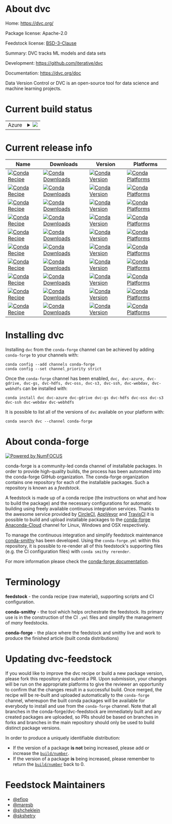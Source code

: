 About dvc
=========

Home: https://dvc.org/

Package license: Apache-2.0

Feedstock license: [BSD-3-Clause](https://github.com/conda-forge/dvc-feedstock/blob/main/LICENSE.txt)

Summary: DVC tracks ML models and data sets

Development: https://github.com/iterative/dvc

Documentation: https://dvc.org/doc

Data Version Control or DVC is an open-source tool for data science
and machine learning projects.


Current build status
====================


<table>
    
  <tr>
    <td>Azure</td>
    <td>
      <details>
        <summary>
          <a href="https://dev.azure.com/conda-forge/feedstock-builds/_build/latest?definitionId=7270&branchName=main">
            <img src="https://dev.azure.com/conda-forge/feedstock-builds/_apis/build/status/dvc-feedstock?branchName=main">
          </a>
        </summary>
        <table>
          <thead><tr><th>Variant</th><th>Status</th></tr></thead>
          <tbody><tr>
              <td>linux_64_python3.10.____cpython</td>
              <td>
                <a href="https://dev.azure.com/conda-forge/feedstock-builds/_build/latest?definitionId=7270&branchName=main">
                  <img src="https://dev.azure.com/conda-forge/feedstock-builds/_apis/build/status/dvc-feedstock?branchName=main&jobName=linux&configuration=linux_64_python3.10.____cpython" alt="variant">
                </a>
              </td>
            </tr><tr>
              <td>linux_64_python3.7.____cpython</td>
              <td>
                <a href="https://dev.azure.com/conda-forge/feedstock-builds/_build/latest?definitionId=7270&branchName=main">
                  <img src="https://dev.azure.com/conda-forge/feedstock-builds/_apis/build/status/dvc-feedstock?branchName=main&jobName=linux&configuration=linux_64_python3.7.____cpython" alt="variant">
                </a>
              </td>
            </tr><tr>
              <td>linux_64_python3.8.____cpython</td>
              <td>
                <a href="https://dev.azure.com/conda-forge/feedstock-builds/_build/latest?definitionId=7270&branchName=main">
                  <img src="https://dev.azure.com/conda-forge/feedstock-builds/_apis/build/status/dvc-feedstock?branchName=main&jobName=linux&configuration=linux_64_python3.8.____cpython" alt="variant">
                </a>
              </td>
            </tr><tr>
              <td>linux_64_python3.9.____cpython</td>
              <td>
                <a href="https://dev.azure.com/conda-forge/feedstock-builds/_build/latest?definitionId=7270&branchName=main">
                  <img src="https://dev.azure.com/conda-forge/feedstock-builds/_apis/build/status/dvc-feedstock?branchName=main&jobName=linux&configuration=linux_64_python3.9.____cpython" alt="variant">
                </a>
              </td>
            </tr><tr>
              <td>osx_64_python3.10.____cpython</td>
              <td>
                <a href="https://dev.azure.com/conda-forge/feedstock-builds/_build/latest?definitionId=7270&branchName=main">
                  <img src="https://dev.azure.com/conda-forge/feedstock-builds/_apis/build/status/dvc-feedstock?branchName=main&jobName=osx&configuration=osx_64_python3.10.____cpython" alt="variant">
                </a>
              </td>
            </tr><tr>
              <td>osx_64_python3.7.____cpython</td>
              <td>
                <a href="https://dev.azure.com/conda-forge/feedstock-builds/_build/latest?definitionId=7270&branchName=main">
                  <img src="https://dev.azure.com/conda-forge/feedstock-builds/_apis/build/status/dvc-feedstock?branchName=main&jobName=osx&configuration=osx_64_python3.7.____cpython" alt="variant">
                </a>
              </td>
            </tr><tr>
              <td>osx_64_python3.8.____cpython</td>
              <td>
                <a href="https://dev.azure.com/conda-forge/feedstock-builds/_build/latest?definitionId=7270&branchName=main">
                  <img src="https://dev.azure.com/conda-forge/feedstock-builds/_apis/build/status/dvc-feedstock?branchName=main&jobName=osx&configuration=osx_64_python3.8.____cpython" alt="variant">
                </a>
              </td>
            </tr><tr>
              <td>osx_64_python3.9.____cpython</td>
              <td>
                <a href="https://dev.azure.com/conda-forge/feedstock-builds/_build/latest?definitionId=7270&branchName=main">
                  <img src="https://dev.azure.com/conda-forge/feedstock-builds/_apis/build/status/dvc-feedstock?branchName=main&jobName=osx&configuration=osx_64_python3.9.____cpython" alt="variant">
                </a>
              </td>
            </tr><tr>
              <td>win_64_python3.10.____cpython</td>
              <td>
                <a href="https://dev.azure.com/conda-forge/feedstock-builds/_build/latest?definitionId=7270&branchName=main">
                  <img src="https://dev.azure.com/conda-forge/feedstock-builds/_apis/build/status/dvc-feedstock?branchName=main&jobName=win&configuration=win_64_python3.10.____cpython" alt="variant">
                </a>
              </td>
            </tr><tr>
              <td>win_64_python3.8.____cpython</td>
              <td>
                <a href="https://dev.azure.com/conda-forge/feedstock-builds/_build/latest?definitionId=7270&branchName=main">
                  <img src="https://dev.azure.com/conda-forge/feedstock-builds/_apis/build/status/dvc-feedstock?branchName=main&jobName=win&configuration=win_64_python3.8.____cpython" alt="variant">
                </a>
              </td>
            </tr><tr>
              <td>win_64_python3.9.____cpython</td>
              <td>
                <a href="https://dev.azure.com/conda-forge/feedstock-builds/_build/latest?definitionId=7270&branchName=main">
                  <img src="https://dev.azure.com/conda-forge/feedstock-builds/_apis/build/status/dvc-feedstock?branchName=main&jobName=win&configuration=win_64_python3.9.____cpython" alt="variant">
                </a>
              </td>
            </tr>
          </tbody>
        </table>
      </details>
    </td>
  </tr>
</table>

Current release info
====================

| Name | Downloads | Version | Platforms |
| --- | --- | --- | --- |
| [![Conda Recipe](https://img.shields.io/badge/recipe-dvc-green.svg)](https://anaconda.org/conda-forge/dvc) | [![Conda Downloads](https://img.shields.io/conda/dn/conda-forge/dvc.svg)](https://anaconda.org/conda-forge/dvc) | [![Conda Version](https://img.shields.io/conda/vn/conda-forge/dvc.svg)](https://anaconda.org/conda-forge/dvc) | [![Conda Platforms](https://img.shields.io/conda/pn/conda-forge/dvc.svg)](https://anaconda.org/conda-forge/dvc) |
| [![Conda Recipe](https://img.shields.io/badge/recipe-dvc--azure-green.svg)](https://anaconda.org/conda-forge/dvc-azure) | [![Conda Downloads](https://img.shields.io/conda/dn/conda-forge/dvc-azure.svg)](https://anaconda.org/conda-forge/dvc-azure) | [![Conda Version](https://img.shields.io/conda/vn/conda-forge/dvc-azure.svg)](https://anaconda.org/conda-forge/dvc-azure) | [![Conda Platforms](https://img.shields.io/conda/pn/conda-forge/dvc-azure.svg)](https://anaconda.org/conda-forge/dvc-azure) |
| [![Conda Recipe](https://img.shields.io/badge/recipe-dvc--gdrive-green.svg)](https://anaconda.org/conda-forge/dvc-gdrive) | [![Conda Downloads](https://img.shields.io/conda/dn/conda-forge/dvc-gdrive.svg)](https://anaconda.org/conda-forge/dvc-gdrive) | [![Conda Version](https://img.shields.io/conda/vn/conda-forge/dvc-gdrive.svg)](https://anaconda.org/conda-forge/dvc-gdrive) | [![Conda Platforms](https://img.shields.io/conda/pn/conda-forge/dvc-gdrive.svg)](https://anaconda.org/conda-forge/dvc-gdrive) |
| [![Conda Recipe](https://img.shields.io/badge/recipe-dvc--gs-green.svg)](https://anaconda.org/conda-forge/dvc-gs) | [![Conda Downloads](https://img.shields.io/conda/dn/conda-forge/dvc-gs.svg)](https://anaconda.org/conda-forge/dvc-gs) | [![Conda Version](https://img.shields.io/conda/vn/conda-forge/dvc-gs.svg)](https://anaconda.org/conda-forge/dvc-gs) | [![Conda Platforms](https://img.shields.io/conda/pn/conda-forge/dvc-gs.svg)](https://anaconda.org/conda-forge/dvc-gs) |
| [![Conda Recipe](https://img.shields.io/badge/recipe-dvc--hdfs-green.svg)](https://anaconda.org/conda-forge/dvc-hdfs) | [![Conda Downloads](https://img.shields.io/conda/dn/conda-forge/dvc-hdfs.svg)](https://anaconda.org/conda-forge/dvc-hdfs) | [![Conda Version](https://img.shields.io/conda/vn/conda-forge/dvc-hdfs.svg)](https://anaconda.org/conda-forge/dvc-hdfs) | [![Conda Platforms](https://img.shields.io/conda/pn/conda-forge/dvc-hdfs.svg)](https://anaconda.org/conda-forge/dvc-hdfs) |
| [![Conda Recipe](https://img.shields.io/badge/recipe-dvc--oss-green.svg)](https://anaconda.org/conda-forge/dvc-oss) | [![Conda Downloads](https://img.shields.io/conda/dn/conda-forge/dvc-oss.svg)](https://anaconda.org/conda-forge/dvc-oss) | [![Conda Version](https://img.shields.io/conda/vn/conda-forge/dvc-oss.svg)](https://anaconda.org/conda-forge/dvc-oss) | [![Conda Platforms](https://img.shields.io/conda/pn/conda-forge/dvc-oss.svg)](https://anaconda.org/conda-forge/dvc-oss) |
| [![Conda Recipe](https://img.shields.io/badge/recipe-dvc--s3-green.svg)](https://anaconda.org/conda-forge/dvc-s3) | [![Conda Downloads](https://img.shields.io/conda/dn/conda-forge/dvc-s3.svg)](https://anaconda.org/conda-forge/dvc-s3) | [![Conda Version](https://img.shields.io/conda/vn/conda-forge/dvc-s3.svg)](https://anaconda.org/conda-forge/dvc-s3) | [![Conda Platforms](https://img.shields.io/conda/pn/conda-forge/dvc-s3.svg)](https://anaconda.org/conda-forge/dvc-s3) |
| [![Conda Recipe](https://img.shields.io/badge/recipe-dvc--ssh-green.svg)](https://anaconda.org/conda-forge/dvc-ssh) | [![Conda Downloads](https://img.shields.io/conda/dn/conda-forge/dvc-ssh.svg)](https://anaconda.org/conda-forge/dvc-ssh) | [![Conda Version](https://img.shields.io/conda/vn/conda-forge/dvc-ssh.svg)](https://anaconda.org/conda-forge/dvc-ssh) | [![Conda Platforms](https://img.shields.io/conda/pn/conda-forge/dvc-ssh.svg)](https://anaconda.org/conda-forge/dvc-ssh) |
| [![Conda Recipe](https://img.shields.io/badge/recipe-dvc--webdav-green.svg)](https://anaconda.org/conda-forge/dvc-webdav) | [![Conda Downloads](https://img.shields.io/conda/dn/conda-forge/dvc-webdav.svg)](https://anaconda.org/conda-forge/dvc-webdav) | [![Conda Version](https://img.shields.io/conda/vn/conda-forge/dvc-webdav.svg)](https://anaconda.org/conda-forge/dvc-webdav) | [![Conda Platforms](https://img.shields.io/conda/pn/conda-forge/dvc-webdav.svg)](https://anaconda.org/conda-forge/dvc-webdav) |
| [![Conda Recipe](https://img.shields.io/badge/recipe-dvc--webhdfs-green.svg)](https://anaconda.org/conda-forge/dvc-webhdfs) | [![Conda Downloads](https://img.shields.io/conda/dn/conda-forge/dvc-webhdfs.svg)](https://anaconda.org/conda-forge/dvc-webhdfs) | [![Conda Version](https://img.shields.io/conda/vn/conda-forge/dvc-webhdfs.svg)](https://anaconda.org/conda-forge/dvc-webhdfs) | [![Conda Platforms](https://img.shields.io/conda/pn/conda-forge/dvc-webhdfs.svg)](https://anaconda.org/conda-forge/dvc-webhdfs) |

Installing dvc
==============

Installing `dvc` from the `conda-forge` channel can be achieved by adding `conda-forge` to your channels with:

```
conda config --add channels conda-forge
conda config --set channel_priority strict
```

Once the `conda-forge` channel has been enabled, `dvc, dvc-azure, dvc-gdrive, dvc-gs, dvc-hdfs, dvc-oss, dvc-s3, dvc-ssh, dvc-webdav, dvc-webhdfs` can be installed with:

```
conda install dvc dvc-azure dvc-gdrive dvc-gs dvc-hdfs dvc-oss dvc-s3 dvc-ssh dvc-webdav dvc-webhdfs
```

It is possible to list all of the versions of `dvc` available on your platform with:

```
conda search dvc --channel conda-forge
```


About conda-forge
=================

[![Powered by
NumFOCUS](https://img.shields.io/badge/powered%20by-NumFOCUS-orange.svg?style=flat&colorA=E1523D&colorB=007D8A)](https://numfocus.org)

conda-forge is a community-led conda channel of installable packages.
In order to provide high-quality builds, the process has been automated into the
conda-forge GitHub organization. The conda-forge organization contains one repository
for each of the installable packages. Such a repository is known as a *feedstock*.

A feedstock is made up of a conda recipe (the instructions on what and how to build
the package) and the necessary configurations for automatic building using freely
available continuous integration services. Thanks to the awesome service provided by
[CircleCI](https://circleci.com/), [AppVeyor](https://www.appveyor.com/)
and [TravisCI](https://travis-ci.com/) it is possible to build and upload installable
packages to the [conda-forge](https://anaconda.org/conda-forge)
[Anaconda-Cloud](https://anaconda.org/) channel for Linux, Windows and OSX respectively.

To manage the continuous integration and simplify feedstock maintenance
[conda-smithy](https://github.com/conda-forge/conda-smithy) has been developed.
Using the ``conda-forge.yml`` within this repository, it is possible to re-render all of
this feedstock's supporting files (e.g. the CI configuration files) with ``conda smithy rerender``.

For more information please check the [conda-forge documentation](https://conda-forge.org/docs/).

Terminology
===========

**feedstock** - the conda recipe (raw material), supporting scripts and CI configuration.

**conda-smithy** - the tool which helps orchestrate the feedstock.
                   Its primary use is in the construction of the CI ``.yml`` files
                   and simplify the management of *many* feedstocks.

**conda-forge** - the place where the feedstock and smithy live and work to
                  produce the finished article (built conda distributions)


Updating dvc-feedstock
======================

If you would like to improve the dvc recipe or build a new
package version, please fork this repository and submit a PR. Upon submission,
your changes will be run on the appropriate platforms to give the reviewer an
opportunity to confirm that the changes result in a successful build. Once
merged, the recipe will be re-built and uploaded automatically to the
`conda-forge` channel, whereupon the built conda packages will be available for
everybody to install and use from the `conda-forge` channel.
Note that all branches in the conda-forge/dvc-feedstock are
immediately built and any created packages are uploaded, so PRs should be based
on branches in forks and branches in the main repository should only be used to
build distinct package versions.

In order to produce a uniquely identifiable distribution:
 * If the version of a package **is not** being increased, please add or increase
   the [``build/number``](https://docs.conda.io/projects/conda-build/en/latest/resources/define-metadata.html#build-number-and-string).
 * If the version of a package **is** being increased, please remember to return
   the [``build/number``](https://docs.conda.io/projects/conda-build/en/latest/resources/define-metadata.html#build-number-and-string)
   back to 0.

Feedstock Maintainers
=====================

* [@efiop](https://github.com/efiop/)
* [@maresb](https://github.com/maresb/)
* [@shcheklein](https://github.com/shcheklein/)
* [@skshetry](https://github.com/skshetry/)

